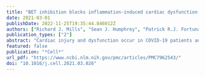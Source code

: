 ```yaml
---
title: "BET inhibition blocks inflammation-induced cardiac dysfunction and SARS-CoV-2 infection"
date: 2021-03-01
publishDate: 2022-11-25T19:35:44.846012Z
authors: ["Richard J. Mills", "Sean J. Humphrey", "Patrick R.J. Fortuna", "Mary Lor", "Simon R. Foster", "Gregory A. Quaife-Ryan", "Rebecca L. Johnston", "Troy Dumenil", "Cameron Bishop", "Rajeev Rudraraju", "Daniel J. Rawle", "Thuy Le", "Wei Zhao", "Leo Lee", "Charley Mackenzie-Kludas", "Neda R. Mehdiabadi", "Christopher Halliday", "Dean Gilham", "Li Fu", "Stephen J. Nicholls", "Jan Johansson", "Michael Sweeney", "Norman C.W. Wong", "Ewelina Kulikowski", "Kamil A. Sokolowski", "Brian W.C. Tse", "Lynn Devilée", "Holly K. Voges", "Liam T. Reynolds", "Sophie Krumeich", "Ellen Mathieson", "Dad Abu-Bonsrah", "Kathy Karavendzas", "Brendan Griffen", "Drew Titmarsh", "David A. Elliott", "James McMahon", "Andreas Suhrbier", "Kanta Subbarao", "Enzo R. Porrello", "Mark J. Smyth", "Christian R. Engwerda", "Kelli P.A. MacDonald", "Tobias Bald", "David E. James", "James E. Hudson"]
publication_types: ["2"]
abstract: "Cardiac injury and dysfunction occur in COVID-19 patients and increase the risk of mortality. Causes are ill defined but could be through direct cardiac infection and/or inflammation-induced dysfunction. To identify mechanisms and cardio-protective drugs, we use a state-of-the-art pipeline combining human cardiac organoids with phosphoproteomics and single nuclei RNA sequencing. We identify an inflammatory “cytokine-storm”, a cocktail of interferon gamma, interleukin 1β, and poly(I:C), induced diastolic dysfunction. Bromodomain-containing protein 4 is activated along with a viral response that is consistent in both human cardiac organoids (hCOs) and hearts of SARS-CoV-2-infected K18-hACE2 mice. Bromodomain and extraterminal family inhibitors (BETi) recover dysfunction in hCOs and completely prevent cardiac dysfunction and death in a mouse cytokine-storm model. Additionally, BETi decreases transcription of genes in the viral response, decreases ACE2 expression, and reduces SARS-CoV-2 infection of cardiomyocytes. Together, BETi, including the Food and Drug Administration (FDA) breakthrough designated drug, apabetalone, are promising candidates to prevent COVID-19 mediated cardiac damage., COVID-19 causes cardiac injury, although mechanisms and effective therapeutics are lacking. In this study, Mills et al., show that cytokines elevated in COVID-19 patients drive cardiac dysfunction. These responses are mapped using phosphoproteomics and single nuclei RNA sequencing, enabling a targeted drug screen to identify therapeutics for rapid repurposing. BET inhibitors were identified as leading candidates to block cardiac dysfunction and decrease SARS-CoV-2 cardiac infection."
featured: false
publication: "*Cell*"
url_pdf: "https://www.ncbi.nlm.nih.gov/pmc/articles/PMC7962543/"
doi: "10.1016/j.cell.2021.03.026"
---
```


